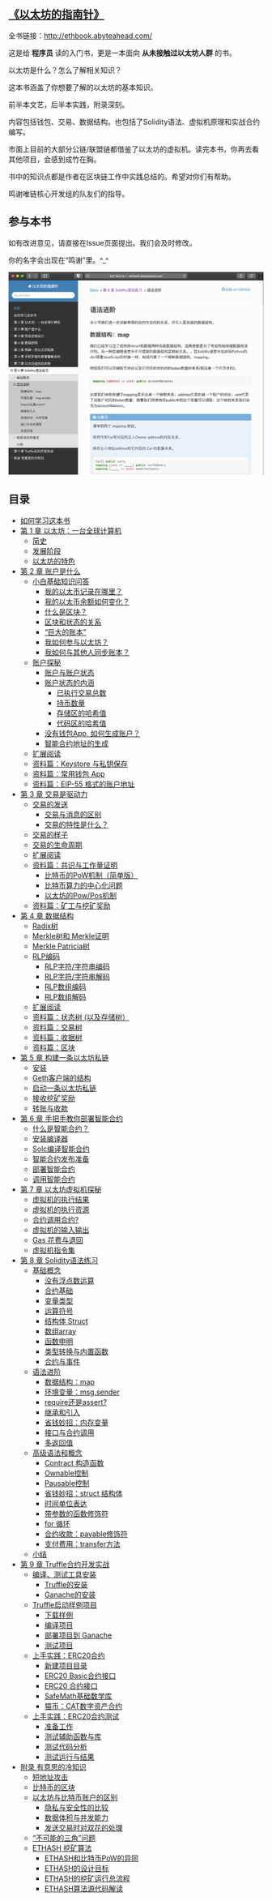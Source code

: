 ## [《以太坊的指南针》](http://ethbook.abyteahead.com/)

全书链接：http://ethbook.abyteahead.com/

这是给 **程序员** 读的入门书，更是一本面向 **从未接触过以太坊人群** 的书。

以太坊是什么？怎么了解相关知识？

这本书涵盖了你想要了解的以太坊的基本知识。

前半本文艺，后半本实践，附录深刻。

内容包括钱包、交易、数据结构。也包括了Solidity语法、虚拟机原理和实战合约编写。

市面上目前的大部分公链/联盟链都借鉴了以太坊的虚拟机。读完本书，你再去看其他项目，会感到成竹在胸。

书中的知识点都是作者在区块链工作中实践总结的。希望对你们有帮助。

鸣谢唯链核心开发组的队友们的指导。

## 参与本书

如有改进意见，请直接在Issue页面提出。我们会及时修改。

你的名字会出现在“鸣谢”里。^_^

![homepage](img/cover.png)

## 目录
<ul>
<li class="toctree-l1"><a class="reference internal" href="http://ethbook.abyteahead.com/howto.html">如何学习这本书</a></li>
<li class="toctree-l1"><a class="reference internal" href="http://ethbook.abyteahead.com/ch1/index.html">第 1 章 以太坊：一台全球计算机</a><ul>
<li class="toctree-l2"><a class="reference internal" href="http://ethbook.abyteahead.com/ch1/born.html">简史</a></li>
<li class="toctree-l2"><a class="reference internal" href="http://ethbook.abyteahead.com/ch1/progress.html">发展阶段</a></li>
<li class="toctree-l2"><a class="reference internal" href="http://ethbook.abyteahead.com/ch1/highlight.html">以太坊的特色</a></li>
</ul>
</li>
<li class="toctree-l1"><a class="reference internal" href="http://ethbook.abyteahead.com/ch2/index.html">第 2 章 账户是什么</a><ul>
<li class="toctree-l2"><a class="reference internal" href="http://ethbook.abyteahead.com/ch2/basic.html">小白基础知识问答</a><ul>
<li class="toctree-l3"><a class="reference internal" href="http://ethbook.abyteahead.com/ch2/basic.html#id2">我的以太币记录在哪里？</a></li>
<li class="toctree-l3"><a class="reference internal" href="http://ethbook.abyteahead.com/ch2/basic.html#id3">我的以太币余额如何变化？</a></li>
<li class="toctree-l3"><a class="reference internal" href="http://ethbook.abyteahead.com/ch2/basic.html#id4">什么是区块？</a></li>
<li class="toctree-l3"><a class="reference internal" href="http://ethbook.abyteahead.com/ch2/basic.html#id5">区块和状态的关系</a></li>
<li class="toctree-l3"><a class="reference internal" href="http://ethbook.abyteahead.com/ch2/basic.html#id6">“巨大的账本”</a></li>
<li class="toctree-l3"><a class="reference internal" href="http://ethbook.abyteahead.com/ch2/basic.html#id7">我如何参与以太坊？</a></li>
<li class="toctree-l3"><a class="reference internal" href="http://ethbook.abyteahead.com/ch2/basic.html#id8">我如何与其他人同步账本？</a></li>
</ul>
</li>
<li class="toctree-l2"><a class="reference internal" href="http://ethbook.abyteahead.com/ch2/account.html">账户探秘</a><ul>
<li class="toctree-l3"><a class="reference internal" href="http://ethbook.abyteahead.com/ch2/account.html#id2">账户与账户状态</a></li>
<li class="toctree-l3"><a class="reference internal" href="http://ethbook.abyteahead.com/ch2/account.html#id3">账户状态的内涵</a><ul>
<li class="toctree-l4"><a class="reference internal" href="http://ethbook.abyteahead.com/ch2/account.html#id4">已执行交易总数</a></li>
<li class="toctree-l4"><a class="reference internal" href="http://ethbook.abyteahead.com/ch2/account.html#id5">持币数量</a></li>
<li class="toctree-l4"><a class="reference internal" href="http://ethbook.abyteahead.com/ch2/account.html#id6">存储区的哈希值</a></li>
<li class="toctree-l4"><a class="reference internal" href="http://ethbook.abyteahead.com/ch2/account.html#id7">代码区的哈希值</a></li>
</ul>
</li>
<li class="toctree-l3"><a class="reference internal" href="http://ethbook.abyteahead.com/ch2/account.html#app">没有钱包App, 如何生成账户？</a></li>
<li class="toctree-l3"><a class="reference internal" href="http://ethbook.abyteahead.com/ch2/account.html#id11">智能合约地址的生成</a></li>
</ul>
</li>
<li class="toctree-l2"><a class="reference internal" href="http://ethbook.abyteahead.com/ch2/interval.html">扩展阅读</a></li>
<li class="toctree-l2"><a class="reference internal" href="http://ethbook.abyteahead.com/ch2/keystore.html">资料篇：Keystore 与私钥保存</a></li>
<li class="toctree-l2"><a class="reference internal" href="http://ethbook.abyteahead.com/ch2/app.html">资料篇：常用钱包 App</a></li>
<li class="toctree-l2"><a class="reference internal" href="http://ethbook.abyteahead.com/ch2/eip55.html">资料篇：EIP-55 格式的账户地址</a></li>
</ul>
</li>
<li class="toctree-l1"><a class="reference internal" href="http://ethbook.abyteahead.com/ch3/index.html">第 3 章 交易是驱动力</a><ul>
<li class="toctree-l2"><a class="reference internal" href="http://ethbook.abyteahead.com/ch3/how.html">交易的发送</a><ul>
<li class="toctree-l3"><a class="reference internal" href="http://ethbook.abyteahead.com/ch3/how.html#id2">交易与消息的区别</a></li>
<li class="toctree-l3"><a class="reference internal" href="http://ethbook.abyteahead.com/ch3/how.html#id3">交易的特性是什么？</a></li>
</ul>
</li>
<li class="toctree-l2"><a class="reference internal" href="http://ethbook.abyteahead.com/ch3/what.html">交易的样子</a></li>
<li class="toctree-l2"><a class="reference internal" href="http://ethbook.abyteahead.com/ch3/life.html">交易的生命周期</a></li>
<li class="toctree-l2"><a class="reference internal" href="http://ethbook.abyteahead.com/ch3/interval.html">扩展阅读</a></li>
<li class="toctree-l2"><a class="reference internal" href="http://ethbook.abyteahead.com/ch3/pow.html">资料篇：共识与工作量证明</a><ul>
<li class="toctree-l3"><a class="reference internal" href="http://ethbook.abyteahead.com/ch3/pow.html#pow">比特币的PoW机制（简单版）</a></li>
<li class="toctree-l3"><a class="reference internal" href="http://ethbook.abyteahead.com/ch3/pow.html#id2">比特币算力的中心化问题</a></li>
<li class="toctree-l3"><a class="reference internal" href="http://ethbook.abyteahead.com/ch3/pow.html#pow-pos">以太坊的Pow/Pos机制</a></li>
</ul>
</li>
<li class="toctree-l2"><a class="reference internal" href="http://ethbook.abyteahead.com/ch3/dig.html">资料篇：矿工与挖矿奖励</a></li>
</ul>
</li>
<li class="toctree-l1"><a class="reference internal" href="http://ethbook.abyteahead.com/ch4/index.html">第 4 章 数据结构</a><ul>
<li class="toctree-l2"><a class="reference internal" href="http://ethbook.abyteahead.com/ch4/radix.html">Radix树</a></li>
<li class="toctree-l2"><a class="reference internal" href="http://ethbook.abyteahead.com/ch4/merkle.html">Merkle树和 Merkle证明</a></li>
<li class="toctree-l2"><a class="reference internal" href="http://ethbook.abyteahead.com/ch4/mpt.html">Merkle Patricia树</a></li>
<li class="toctree-l2"><a class="reference internal" href="http://ethbook.abyteahead.com/ch4/rlp.html">RLP编码</a><ul>
<li class="toctree-l3"><a class="reference internal" href="http://ethbook.abyteahead.com/ch4/rlp.html#id1">RLP字符/字符串编码</a></li>
<li class="toctree-l3"><a class="reference internal" href="http://ethbook.abyteahead.com/ch4/rlp.html#id2">RLP字符/字符串解码</a></li>
<li class="toctree-l3"><a class="reference internal" href="http://ethbook.abyteahead.com/ch4/rlp.html#id3">RLP数组编码</a></li>
<li class="toctree-l3"><a class="reference internal" href="http://ethbook.abyteahead.com/ch4/rlp.html#id4">RLP数组解码</a></li>
</ul>
</li>
<li class="toctree-l2"><a class="reference internal" href="http://ethbook.abyteahead.com/ch4/interval.html">扩展阅读</a></li>
<li class="toctree-l2"><a class="reference internal" href="http://ethbook.abyteahead.com/ch4/stateroot.html">资料篇：状态树 (以及存储树）</a></li>
<li class="toctree-l2"><a class="reference internal" href="http://ethbook.abyteahead.com/ch4/transroot.html">资料篇：交易树</a></li>
<li class="toctree-l2"><a class="reference internal" href="http://ethbook.abyteahead.com/ch4/receiptroot.html">资料篇：收据树</a></li>
<li class="toctree-l2"><a class="reference internal" href="http://ethbook.abyteahead.com/ch4/block.html">资料篇：区块</a></li>
</ul>
</li>
<li class="toctree-l1"><a class="reference internal" href="http://ethbook.abyteahead.com/ch5/index.html">第 5 章 构建一条以太坊私链</a><ul>
<li class="toctree-l2"><a class="reference internal" href="http://ethbook.abyteahead.com/ch5/install.html">安装</a></li>
<li class="toctree-l2"><a class="reference internal" href="http://ethbook.abyteahead.com/ch5/geth.html">Geth客户端的结构</a></li>
<li class="toctree-l2"><a class="reference internal" href="http://ethbook.abyteahead.com/ch5/build.html">启动一条以太坊私链</a></li>
<li class="toctree-l2"><a class="reference internal" href="http://ethbook.abyteahead.com/ch5/coinbase.html">接收挖矿奖励</a></li>
<li class="toctree-l2"><a class="reference internal" href="http://ethbook.abyteahead.com/ch5/transfer.html">转账与收款</a></li>
</ul>
</li>
<li class="toctree-l1"><a class="reference internal" href="http://ethbook.abyteahead.com/ch6/index.html">第 6 章 手把手教你部署智能合约</a><ul>
<li class="toctree-l2"><a class="reference internal" href="http://ethbook.abyteahead.com/ch6/what.html">什么是智能合约？</a></li>
<li class="toctree-l2"><a class="reference internal" href="http://ethbook.abyteahead.com/ch6/install.html">安装编译器</a></li>
<li class="toctree-l2"><a class="reference internal" href="http://ethbook.abyteahead.com/ch6/compile.html">Solc编译智能合约</a></li>
<li class="toctree-l2"><a class="reference internal" href="http://ethbook.abyteahead.com/ch6/prepare.html">智能合约发布准备</a></li>
<li class="toctree-l2"><a class="reference internal" href="http://ethbook.abyteahead.com/ch6/deploy.html">部署智能合约</a></li>
<li class="toctree-l2"><a class="reference internal" href="http://ethbook.abyteahead.com/ch6/call.html">调用智能合约</a></li>
</ul>
</li>
<li class="toctree-l1"><a class="reference internal" href="http://ethbook.abyteahead.com/ch7/index.html">第 7 章 以太坊虚拟机探秘</a><ul>
<li class="toctree-l2"><a class="reference internal" href="http://ethbook.abyteahead.com/ch7/result.html">虚拟机的执行结果</a></li>
<li class="toctree-l2"><a class="reference internal" href="http://ethbook.abyteahead.com/ch7/resource.html">虚拟机的执行资源</a></li>
<li class="toctree-l2"><a class="reference internal" href="http://ethbook.abyteahead.com/ch7/call.html">合约调用合约?</a></li>
<li class="toctree-l2"><a class="reference internal" href="http://ethbook.abyteahead.com/ch7/io.html">虚拟机的输入输出</a></li>
<li class="toctree-l2"><a class="reference internal" href="http://ethbook.abyteahead.com/ch7/gas.html">Gas 花费与退回</a></li>
<li class="toctree-l2"><a class="reference internal" href="http://ethbook.abyteahead.com/ch7/instructions.html">虚拟机指令集</a></li>
</ul>
</li>
<li class="toctree-l1"><a class="reference internal" href="http://ethbook.abyteahead.com/ch8/index.html">第 8 章 Solidity语法练习</a><ul>
<li class="toctree-l2"><a class="reference internal" href="http://ethbook.abyteahead.com/ch8/basic.html">基础概念</a><ul>
<li class="toctree-l3"><a class="reference internal" href="http://ethbook.abyteahead.com/ch8/basic.html#id2">没有浮点数运算</a></li>
<li class="toctree-l3"><a class="reference internal" href="http://ethbook.abyteahead.com/ch8/basic.html#id3">合约基础</a></li>
<li class="toctree-l3"><a class="reference internal" href="http://ethbook.abyteahead.com/ch8/basic.html#id4">变量类型</a></li>
<li class="toctree-l3"><a class="reference internal" href="http://ethbook.abyteahead.com/ch8/basic.html#id5">运算符号</a></li>
<li class="toctree-l3"><a class="reference internal" href="http://ethbook.abyteahead.com/ch8/basic.html#struct">结构体 Struct</a></li>
<li class="toctree-l3"><a class="reference internal" href="http://ethbook.abyteahead.com/ch8/basic.html#array">数组array</a></li>
<li class="toctree-l3"><a class="reference internal" href="http://ethbook.abyteahead.com/ch8/basic.html#id6">函数申明</a></li>
<li class="toctree-l3"><a class="reference internal" href="http://ethbook.abyteahead.com/ch8/basic.html#id7">类型转换与内置函数</a></li>
<li class="toctree-l3"><a class="reference internal" href="http://ethbook.abyteahead.com/ch8/basic.html#id8">合约与事件</a></li>
</ul>
</li>
<li class="toctree-l2"><a class="reference internal" href="http://ethbook.abyteahead.com/ch8/levelup.html">语法进阶</a><ul>
<li class="toctree-l3"><a class="reference internal" href="http://ethbook.abyteahead.com/ch8/levelup.html#map">数据结构：map</a></li>
<li class="toctree-l3"><a class="reference internal" href="http://ethbook.abyteahead.com/ch8/levelup.html#msg-sender">环境变量：msg.sender</a></li>
<li class="toctree-l3"><a class="reference internal" href="http://ethbook.abyteahead.com/ch8/levelup.html#requireassert">require还是assert?</a></li>
<li class="toctree-l3"><a class="reference internal" href="http://ethbook.abyteahead.com/ch8/levelup.html#id2">继承和引入</a></li>
<li class="toctree-l3"><a class="reference internal" href="http://ethbook.abyteahead.com/ch8/levelup.html#id3">省钱妙招：内存变量</a></li>
<li class="toctree-l3"><a class="reference internal" href="http://ethbook.abyteahead.com/ch8/levelup.html#id4">接口与合约调用</a></li>
<li class="toctree-l3"><a class="reference internal" href="http://ethbook.abyteahead.com/ch8/levelup.html#id5">多返回值</a></li>
</ul>
</li>
<li class="toctree-l2"><a class="reference internal" href="http://ethbook.abyteahead.com/ch8/advanced.html">高级语法和概念</a><ul>
<li class="toctree-l3"><a class="reference internal" href="http://ethbook.abyteahead.com/ch8/advanced.html#contract">Contract 构造函数</a></li>
<li class="toctree-l3"><a class="reference internal" href="http://ethbook.abyteahead.com/ch8/advanced.html#ownable">Ownable控制</a></li>
<li class="toctree-l3"><a class="reference internal" href="http://ethbook.abyteahead.com/ch8/advanced.html#pausable">Pausable控制</a></li>
<li class="toctree-l3"><a class="reference internal" href="http://ethbook.abyteahead.com/ch8/advanced.html#struct">省钱妙招：struct 结构体</a></li>
<li class="toctree-l3"><a class="reference internal" href="http://ethbook.abyteahead.com/ch8/advanced.html#id2">时间单位表达</a></li>
<li class="toctree-l3"><a class="reference internal" href="http://ethbook.abyteahead.com/ch8/advanced.html#id3">带参数的函数修饰符</a></li>
<li class="toctree-l3"><a class="reference internal" href="http://ethbook.abyteahead.com/ch8/advanced.html#for">for 循环</a></li>
<li class="toctree-l3"><a class="reference internal" href="http://ethbook.abyteahead.com/ch8/advanced.html#payable">合约收款：payable修饰符</a></li>
<li class="toctree-l3"><a class="reference internal" href="http://ethbook.abyteahead.com/ch8/advanced.html#transfer">支付费用：transfer方法</a></li>
</ul>
</li>
<li class="toctree-l2"><a class="reference internal" href="http://ethbook.abyteahead.com/ch8/summary.html">小结</a></li>
</ul>
</li>
<li class="toctree-l1"><a class="reference internal" href="http://ethbook.abyteahead.com/ch9/index.html">第 9 章 Truffle合约开发实战</a><ul>
<li class="toctree-l2"><a class="reference internal" href="http://ethbook.abyteahead.com/ch9/install.html">编译、测试工具安装</a><ul>
<li class="toctree-l3"><a class="reference internal" href="http://ethbook.abyteahead.com/ch9/install.html#truffle">Truffle的安装</a></li>
<li class="toctree-l3"><a class="reference internal" href="http://ethbook.abyteahead.com/ch9/install.html#ganache">Ganache的安装</a></li>
</ul>
</li>
<li class="toctree-l2"><a class="reference internal" href="http://ethbook.abyteahead.com/ch9/sample.html">Truffle启动样例项目</a><ul>
<li class="toctree-l3"><a class="reference internal" href="http://ethbook.abyteahead.com/ch9/sample.html#id1">下载样例</a></li>
<li class="toctree-l3"><a class="reference internal" href="http://ethbook.abyteahead.com/ch9/sample.html#id2">编译项目</a></li>
<li class="toctree-l3"><a class="reference internal" href="http://ethbook.abyteahead.com/ch9/sample.html#ganache">部署项目到 Ganache</a></li>
<li class="toctree-l3"><a class="reference internal" href="http://ethbook.abyteahead.com/ch9/sample.html#id3">测试项目</a></li>
</ul>
</li>
<li class="toctree-l2"><a class="reference internal" href="http://ethbook.abyteahead.com/ch9/erc20.html">上手实践：ERC20合约</a><ul>
<li class="toctree-l3"><a class="reference internal" href="http://ethbook.abyteahead.com/ch9/erc20.html#id1">新建项目目录</a></li>
<li class="toctree-l3"><a class="reference internal" href="http://ethbook.abyteahead.com/ch9/erc20.html#erc20-basic">ERC20 Basic合约接口</a></li>
<li class="toctree-l3"><a class="reference internal" href="http://ethbook.abyteahead.com/ch9/erc20.html#id2">ERC20 合约接口</a></li>
<li class="toctree-l3"><a class="reference internal" href="http://ethbook.abyteahead.com/ch9/erc20.html#safemath">SafeMath基础数学库</a></li>
<li class="toctree-l3"><a class="reference internal" href="http://ethbook.abyteahead.com/ch9/erc20.html#cat">猫币：CAT数字资产合约</a></li>
</ul>
</li>
<li class="toctree-l2"><a class="reference internal" href="http://ethbook.abyteahead.com/ch9/test.html">上手实践：ERC20合约测试</a><ul>
<li class="toctree-l3"><a class="reference internal" href="http://ethbook.abyteahead.com/ch9/test.html#id1">准备工作</a></li>
<li class="toctree-l3"><a class="reference internal" href="http://ethbook.abyteahead.com/ch9/test.html#id2">测试辅助函数与库</a></li>
<li class="toctree-l3"><a class="reference internal" href="http://ethbook.abyteahead.com/ch9/test.html#id3">测试代码分析</a></li>
<li class="toctree-l3"><a class="reference internal" href="http://ethbook.abyteahead.com/ch9/test.html#id4">测试运行与结果</a></li>
</ul>
</li>
</ul>
</li>
<li class="toctree-l1"><a class="reference internal" href="http://ethbook.abyteahead.com/ch10/index.html">附录 有意思的冷知识</a><ul>
<li class="toctree-l2"><a class="reference internal" href="http://ethbook.abyteahead.com/ch10/shortattack.html">短地址攻击</a></li>
<li class="toctree-l2"><a class="reference internal" href="http://ethbook.abyteahead.com/ch10/block.html">比特币的区块</a></li>
<li class="toctree-l2"><a class="reference internal" href="http://ethbook.abyteahead.com/ch10/utxo.html">以太坊与比特币账户的区别</a><ul>
<li class="toctree-l3"><a class="reference internal" href="http://ethbook.abyteahead.com/ch10/utxo.html#id2">隐私与安全性的比较</a></li>
<li class="toctree-l3"><a class="reference internal" href="http://ethbook.abyteahead.com/ch10/utxo.html#id3">数据体积与并发能力</a></li>
<li class="toctree-l3"><a class="reference internal" href="http://ethbook.abyteahead.com/ch10/utxo.html#id4">发送交易时对双花的处理</a></li>
</ul>
</li>
<li class="toctree-l2"><a class="reference internal" href="http://ethbook.abyteahead.com/ch10/triangle.html">“不可能的三角”问题</a></li>
<li class="toctree-l2"><a class="reference internal" href="http://ethbook.abyteahead.com/ch10/ethash.html">ETHASH 挖矿算法</a><ul>
<li class="toctree-l3"><a class="reference internal" href="http://ethbook.abyteahead.com/ch10/ethash.html#ethashpow">ETHASH和比特币PoW的异同</a></li>
<li class="toctree-l3"><a class="reference internal" href="http://ethbook.abyteahead.com/ch10/ethash.html#id1">ETHASH的设计目标</a></li>
<li class="toctree-l3"><a class="reference internal" href="http://ethbook.abyteahead.com/ch10/ethash.html#id2">ETHASH的挖矿运行总流程</a></li>
<li class="toctree-l3"><a class="reference internal" href="http://ethbook.abyteahead.com/ch10/ethash.html#id3">ETHASH算法源代码解读</a></li>
</ul>
</li>
</ul>
</li>
</ul>
